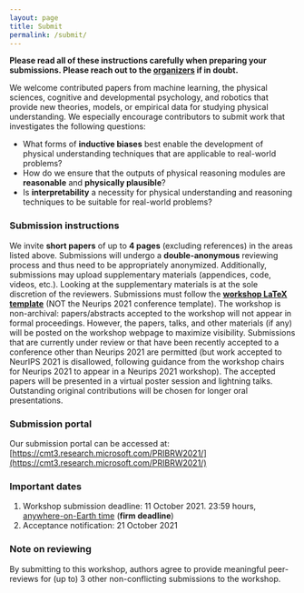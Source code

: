 ```yaml
---
layout: page
title: Submit
permalink: /submit/
---
```


**Please read all of these instructions carefully when preparing your submissions. Please reach out to the [organizers](/organizers) if in doubt.**

We welcome contributed papers from machine learning, the physical sciences, cognitive and developmental psychology, and robotics that provide new theories, models, or empirical data for studying physical understanding. We especially encourage contributors to submit work that investigates the following questions:
* What forms of **inductive biases** best enable the development of physical understanding techniques that are applicable to real-world problems?
* How do we ensure that the outputs of physical reasoning modules are **reasonable** and **physically plausible**?
* Is **interpretability** a necessity for physical understanding and reasoning techniques to be suitable for real-world problems?



### Submission instructions

We invite **short papers** of up to **4 pages** (excluding references) in the areas listed above. Submissions will undergo a **double-anonymous** reviewing process and thus need to be appropriately anonymized. Additionally, submissions may upload supplementary materials (appendices, code, videos, etc.). Looking at the supplementary materials is at the sole discretion of the reviewers. Submissions must follow the [**workshop LaTeX template**](https://drive.google.com/open?id=1Ir4CfKzEBJzg6Fr9UXZ6QqzfL6ljf6KX) (NOT the Neurips 2021 conference template). The workshop is non-archival: papers/abstracts accepted to the workshop will not appear in formal proceedings. However, the papers, talks, and other materials (if any) will be posted on the workshop webpage to maximize visibility. Submissions that are currently under review or that have been recently accepted to a conference other than Neurips 2021 are permitted (but work accepted to NeurIPS 2021 is disallowed, following guidance from the workshop chairs for Neurips 2021 to appear in a Neurips 2021 workshop). The accepted papers will be presented in a virtual poster session and lightning talks. Outstanding original contributions will be chosen for longer oral presentations.


### Submission portal

Our submission portal can be accessed at: [https://cmt3.research.microsoft.com/PRIBRW2021/](https://cmt3.research.microsoft.com/PRIBRW2021/)


### Important dates

1. Workshop submission deadline: 11 October 2021. 23:59 hours, [anywhere-on-Earth time](https://www.worldtimeserver.com/time-zones/aoe/) (**firm deadline**)
2. Acceptance notification: 21 October 2021


### Note on reviewing

By submitting to this workshop, authors agree to provide meaningful peer-reviews for (up to) 3 other non-conflicting submissions to the workshop.
